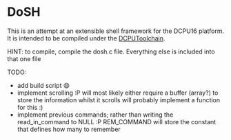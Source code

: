 DoSH
====

This is an attempt at an extensible shell framework for the DCPU16 platform.
It is intended to be compiled under the [DCPUToolchain](http://github.com/DCPUTeam/DCPUToolchain).

HINT: to compile, compile the dosh.c file. Everything else is included into that one file

TODO:
* add build script :smile:
* implement scrolling :P
 		will most likely either require a buffer (array?)
		to store the information whilst it scrolls
 		will probably implement a function for this :)
* implement previous commands; rather than writing the read_in_command to NULL :P
		REM_COMMAND will store the constant that defines how many to remember
